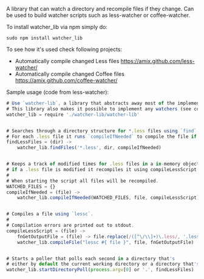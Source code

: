 A library that can watch a directory and recompile files if they change. Can be used to build watcher scripts such as less-watcher or coffee-watcher.

To install watcher_lib via npm simply do:

    sudo npm install watcher_lib

To see how it's used check following projects:

* Automatically compile changed Less files https://amix.github.com/less-watcher/
* Automatically compile changed Coffee files https://amix.github.com/coffee-watcher/

Sample usage (code from less-watcher):

```javascript
# Use `watcher-lib`, a library that abstracts away most of the implementation details.
# This library also makes it possible to implement any watchers (see coffee-watcher for an example).
watcher_lib = require './watcher-lib/watcher-lib'


# Searches through a directory structure for *.less files using `find`.
# For each .less file it runs `compileIfNeeded` to compile the file if it's modified.
findLessFiles = (dir) ->
    watcher_lib.findFiles('*.less', dir, compileIfNeeded)


# Keeps a track of modified times for .less files in a in-memory object,
# if a .less file is modified it recompiles it using compileLessScript.
#
# When starting the script all files will be recompiled.
WATCHED_FILES = {}
compileIfNeeded = (file) ->
    watcher_lib.compileIfNeeded(WATCHED_FILES, file, compileLessScript)


# Compiles a file using `lessc`.
#
# Compilation errors are printed out to stdout.
compileLessScript = (file) ->
    fnGetOutputFile = (file) -> file.replace(/([^\/\\]+)\.less/, '.less.$1.css')
    watcher_lib.compileFile("lessc #{ file }", file, fnGetOutputFile)


# Starts a poller that polls each second in a directory that's
# either by default the current working directory or a directory that's passed through process arguments.
watcher_lib.startDirectoryPoll(process.argv[0] or '.', findLessFiles)
```

